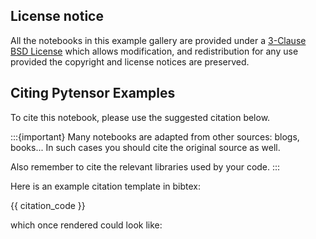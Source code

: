 ## License notice
All the notebooks in this example gallery are provided under a
[3-Clause BSD License](https://github.com/pymc-devs/pytensor/blob/main/doc/LICENSE.txt)
which allows modification, and redistribution for any
use provided the copyright and license notices are preserved.

## Citing Pytensor Examples

To cite this notebook, please use the suggested citation below.

:::{important}
Many notebooks are adapted from other sources: blogs, books... In such cases you should
cite the original source as well.

Also remember to cite the relevant libraries used by your code.
:::

Here is an example citation template in bibtex:

{{ citation_code }}

which once rendered could look like:

<!-- continues in _templates/page.html!!! -->
<!-- I wanted to get some kind of automation to the process,
and html templates have access to many variables that are not available
from jinja-myst -->